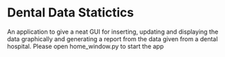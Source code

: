 # Dental Data Statictics
An application to give a neat GUI for inserting, updating and displaying the data graphically and generating a report from the data given from a dental hospital.
Please open home_window.py to start the app
